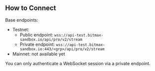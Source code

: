 ## How to Connect

Base endpoints:

* Testnet: 
  * Public endpoint: `wss://api-test.bitmax-sandbox.io/api/pro/v2/stream`
  * Private endpoint: `wss://api-test.bitmax-sandbox.io:443/<grp>/api/pro/v2/stream`
* Mainnet: not available yet

You can only authenticate a WebSocket session via a private endpoint.
